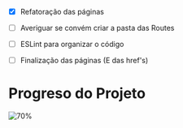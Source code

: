 - [x] Refatoração das páginas
- [ ] Averiguar se convém criar a pasta das Routes
- [ ] ESLint para organizar o código
- [ ] Finalização das páginas (E das href's) 


# Progreso do Projeto
![70%](https://progress-bar.dev/70)